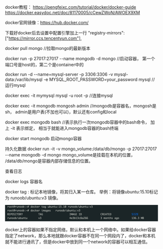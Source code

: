 docker教程： https://pengfeixc.com/tutorial/docker/docker-guide
		https://docker.easydoc.net/doc/81170005/cCewZWoN/AWOEX9XM

docker官网镜像：https://hub.docker.com/

下载好docker后去设置中配置引擎加上一行
 "registry-mirrors":["https://mirror.ccs.tencentyun.com"],



docker pull mongo //拉取mongo的最新版本

docker run -p 27017:27017 --name mongodb -d mongo    //启动容器， 第一个端口号是host的，第二个是container中的

docker run -d --name=mysql-server -p 3306:3306 -v mysql-data:/var/lib/mysql -e MYSQL_ROOT_PASSWORD=your_password mysql  //运行mysql

docker exec -it mymysql mysql  -u root -p  //连接mysql

docker exec -it mongodb	mongosh  admin   //mongodb是容器名，mongosh是sh， admin是用户表(不加也可以)，默认还有config和local

docker exec mongodb bash  	//表示执行一次mongodb容器中的bash命令， 加上 -it 表示绑定， 相当于就能进入mongodb容器的bash终端

docker start mongodb	启动mongo容器

持久化数据
docker run -it -v mongo_volume:/data/db/mongo -p 27017:27017 --name mongodb -d mongo   mongo_volume是挂载在本机的位置， /data/db/mongo是容器内部存储信息的位置。



查看日志

docker logs 容器名



docker tag : 标记本地镜像，将其归入某一仓库。
举例：将镜像ubuntu:15.10标记为 runoob/ubuntu:v3 镜像。

![](../pic/20230516-222221.jpeg)



docker上的容器如果不指定网络，默认和本机上一个网络中。如果给docker容器指定了network，那么本地就跟docker容器不在同一个网段内了，docker和本机就不能进行通讯了，但是docker中放到同一个network的容器可以相互通信。
